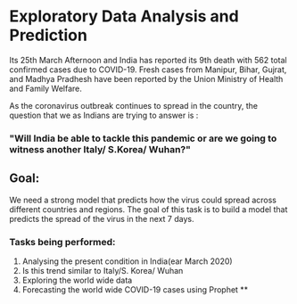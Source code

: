 # Exploratory Data Analysis and Prediction
Its 25th March Afternoon and India has reported its 9th death with 562 total confirmed cases due to COVID-19.
Fresh cases from Manipur, Bihar, Gujrat, and Madhya Pradhesh have been reported by the Union Ministry of Health and Family Welfare.

As the coronavirus outbreak continues to spread in the country, the question that we as Indians are trying to answer is :

### "Will India be able to tackle this pandemic or are we going to witness another Italy/ S.Korea/ Wuhan?"

## Goal:
We need a strong model that predicts how the virus could spread across different countries and regions. The goal of this task is to build a model that predicts the spread of the virus in the next 7 days.

### Tasks being performed:
1) Analysing the present condition in India(ear March 2020)
2) Is this trend similar to Italy/S. Korea/ Wuhan
3) Exploring the world wide data
4) Forecasting the world wide COVID-19 cases using Prophet **
